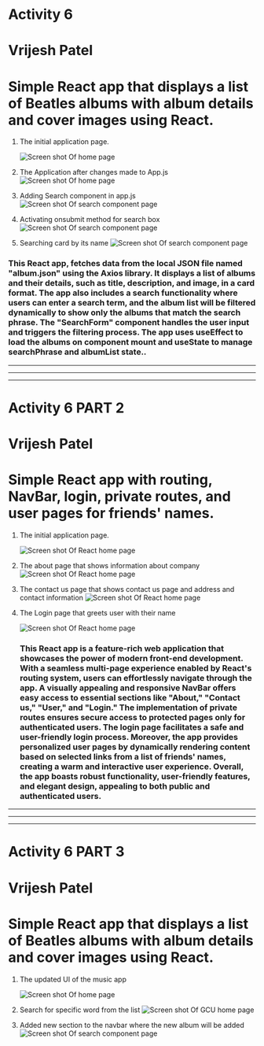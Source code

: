 # Activity 6 
# Vrijesh Patel
# Simple React app that displays a list of Beatles albums with album details and cover images using React.


1. The initial application page. 

   ![Screen shot Of  home page ](ss2.png)

2. The Application after changes made to App.js
 ![Screen shot Of  home page ](ss1.png)


1. Adding Search component in app.js
    ![Screen shot Of search component page ](ss3.PNG)

2. Activating onsubmit method for search box 
      ![Screen shot Of search component page ](ss4.png)

3. Searching card by its name 
     ![Screen shot Of search component page ](ss5.png)

 ###  This React app, fetches data from the local JSON file named "album.json" using the Axios library. It displays a list of albums and their details, such as title, description, and image, in a card format. The app also includes a search functionality where users can enter a search term, and the album list will be filtered dynamically to show only the albums that match the search phrase. The "SearchForm" component handles the user input and triggers the filtering process. The app uses useEffect to load the albums on component mount and useState to manage searchPhrase and albumList state..

 ---
 ---
---
# Activity 6 PART 2
# Vrijesh Patel
# Simple React app with routing, NavBar, login, private routes, and user pages for friends' names.



1. The initial application page. 

   ![Screen shot Of React home page ](ss6.png)

2. The about page that shows information about company
    ![Screen shot Of React home page ](ss7.png)
3. The contact us page that shows contact us page and address and contact information
      ![Screen shot Of React home page ](ss8.png)
4. The Login page that greets user with their name

      ![Screen shot Of React home page ](ss10.png)


     ### This React app is a feature-rich web application that showcases the power of modern front-end development. With a seamless multi-page experience enabled by React's routing system, users can effortlessly navigate through the app. A visually appealing and responsive NavBar offers easy access to essential sections like "About," "Contact us," "User," and "Login." The implementation of private routes ensures secure access to protected pages only for authenticated users. The login page facilitates a safe and user-friendly login process. Moreover, the app provides personalized user pages by dynamically rendering content based on selected links from a list of friends' names, creating a warm and interactive user experience. Overall, the app boasts robust functionality, user-friendly features, and elegant design, appealing to both public and authenticated users.


     
 ---
 ---
---
# Activity 6 PART 3
# Vrijesh Patel
# Simple React app that displays a list of Beatles albums with album details and cover images using React.

1. The updated UI of the music app

   ![Screen shot Of home page ](ss11.png)

2. Search for specific word from the list
 ![Screen shot Of GCU home page ](https://github.com/vrijeshpatel1997/CST-391-Activities-/blob/main/Activity%206/ss8.PNG?raw=true)


3. Added new section to the navbar where the new album will be added
    ![Screen shot Of search component page ](ss13.PNG)
